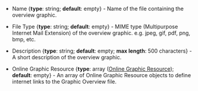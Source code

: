   * <span class="md-element">Name</span> <i class="fa fa-asterisk required" title="Required"> </i> {**type**: string; **default**: empty} - Name of the file containing the overview graphic.  

  * <span class="md-element">File Type</span> {**type**: string; **default**: empty} - MIME type (Multipurpose Internet Mail Extension) of the overview graphic.  e.g. jpeg, gif, pdf, png, bmp, etc.
  
  * <span class="md-element">Description</span> {**type**: string; **default**: empty; **max length**: 500 characters} - A short description of the overview graphic.
 
  * <span class="md-panel">Online Graphic Resource</span> {**type**: array ([<span class="md-panel">Online Graphic Resource</span>](../main-panels/onlineGraphicResource-panel.md)); **default**: empty} - An array of <span class="md-panel">Online Graphic Resource</span> objects to define internet links to the <span class="md-panel">Graphic Overview</span> file.
